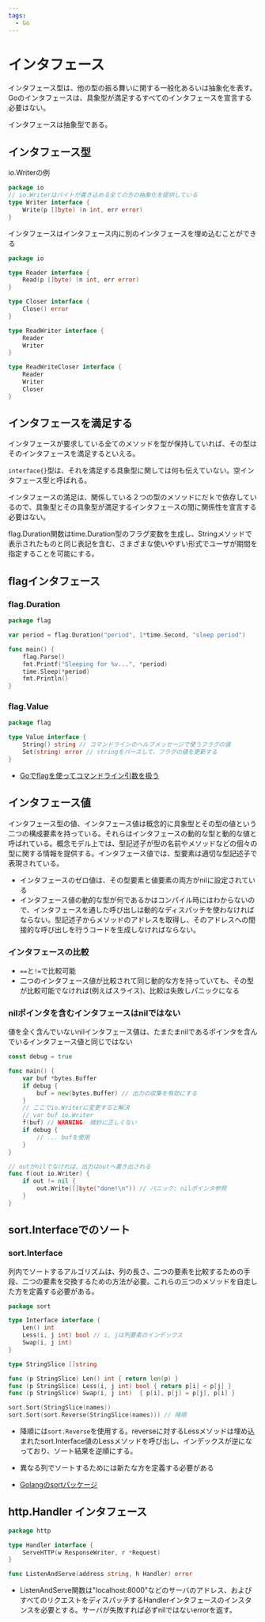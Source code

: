 ```yaml
---
tags:
  - Go
---
```


# インタフェース

インタフェース型は、他の型の振る舞いに関する一般化あるいは抽象化を表す。Goのインタフェースは、具象型が満足するすべてのインタフェースを宣言する必要はない。

インタフェースは抽象型である。

## インタフェース型

io.Writerの例

```go
package io
// io.Writerはバイトが書き込める全ての方の抽象化を提供している
type Writer interface {
    Write(p []byte) (n int, err error)
}
```

インタフェースはインタフェース内に別のインタフェースを埋め込むことができる

```go
package io

type Reader interface {
    Read(p []byte) (n int, err error)
}

type Closer interface {
    Close() error
}

type ReadWriter interface {
    Reader
    Writer
}

type ReadWriteCloser interface {
    Reader
    Writer
    Closer
}
```

## インタフェースを満足する

インタフェースが要求している全てのメソッドを型が保持していれば、その型はそのインタフェースを満足するといえる。

`interface{}`型は、それを満足する具象型に関しては何も伝えていない。空インタフェース型と呼ばれる。

インタフェースの満足は、関係している２つの型のメソッドにだｋで依存しているので、具象型とその具象型が満足するインタフェースの間に関係性を宣言する必要はない。


flag.Duration関数はtime.Duration型のフラグ変数を生成し、Stringメソッドで表示されたものと同じ表記を含む、さまざまな使いやすい形式でユーザが期間を指定することを可能にする。

## flagインタフェース

### flag.Duration

```go
package flag

var period = flag.Duration("period", 1*time.Second, "sleep period")

func main() {
    flag.Parse()
    fmt.Printf("Sleeping for %v...", *period)
    time.Sleep(*period)
    fmt.Println()
}
```


### flag.Value

```go
package flag

type Value interface {
    String() string // コマンドラインのヘルプメッセージで使うフラグの値
    Set(string) error // stringをパースして、フラグの値を更新する
}
```

- [Goでflagを使ってコマンドライン引数を扱う](https://qiita.com/Yaruki00/items/7edc04720a24e71abfa2)

## インタフェース値

インタフェース型の値、インタフェース値は概念的に具象型とその型の値という二つの構成要素を持っている。それらはインタフェースの動的な型と動的な値と呼ばれている。概念モデル上では、型記述子が型の名前やメソッドなどの個々の型に関する情報を提供する。インタフェース値では、型要素は適切な型記述子で表現されている。

- インタフェースのゼロ値は、その型要素と値要素の両方がnilに設定されている
- インタフェース値の動的な型が何であるかはコンパイル時にはわからないので、インタフェースを通した呼び出しは動的なディスパッチを使わなければならない。型記述子からメソッドのアドレスを取得し、そのアドレスへの間接的な呼び出しを行うコードを生成しなければならない。

### インタフェースの比較

- `==`と`!=`で比較可能
- 二つのインタフェース値が比較されて同じ動的な方を持っていても、その型が比較可能でなければ(例えばスライス)、比較は失敗しパニックになる

### nilポインタを含むインタフェースはnilではない

値を全く含んでいないnilインタフェース値は、たまたまnilであるポインタを含んでいるインタフェース値と同じではない

```go
const debug = true

func main() {
    var buf *bytes.Buffer
    if debug {
        buf = new(bytes.Buffer) // 出力の収集を有効にする
    }
    // ここでio.Writerに変更すると解決
    // var buf io.Writer
    f(buf) // WARNING: 微妙に正しくない
    if debug {
        // ... bufを使用
    }
}

// outがnilでなければ、出力はoutへ書き出される
func f(out io.Writer) {
    if out != nil {
        out.Write([]byte("done!\n")) // パニック: nilポインタ参照
    }
}
```

## sort.Interfaceでのソート

### sort.Interface

列内でソートするアルゴリズムは、列の長さ、二つの要素を比較するための手段、二つの要素を交換するための方法が必要。これらの三つのメソッドを自走した方を定義する必要がある。

```go
package sort

type Interface interface {
    Len() int
    Less(i, j int) bool // i, jは列要素のインデックス
    Swap(i, j int)
}
```

```go
type StringSlice []string

func (p StringSlice) Len() int { return len(p) }
func (p StringSlice) Less(i, j int) bool { return p[i] < p[j] }
func (p StringSlice) Swap(i, j int)  { p[i], p[j] = p[j], p[i] }

sort.Sort(StringSlice(names))
sort.Sort(sort.Reverse(StringSlice(names))) // 降順
```

- 降順には`sort.Reverse`を使用する。reverseに対するLessメソッドは埋め込まれたsort.Interface値のLessメソッドを呼び出し、インデックスが逆になっており、ソート結果を逆順にする。
- 異なる列でソートするためには新たな方を定義する必要がある

- [Golangのsortパッケージ](https://qiita.com/Jxck_/items/fb829b818aac5b5f54f7)

## http.Handler インタフェース

```go
package http

type Handler interface {
    ServeHTTP(w ResponseWriter, r *Request)
}

func ListenAndServe(address string, h Handler) error
```

- ListenAndServe関数は"localhost:8000"などのサーバのアドレス、およびすべてのリクエストをディスパッチするHandlerインタフェースのインスタンスを必要とする。サーバが失敗すれば必ずnilではないerrorを返す。


